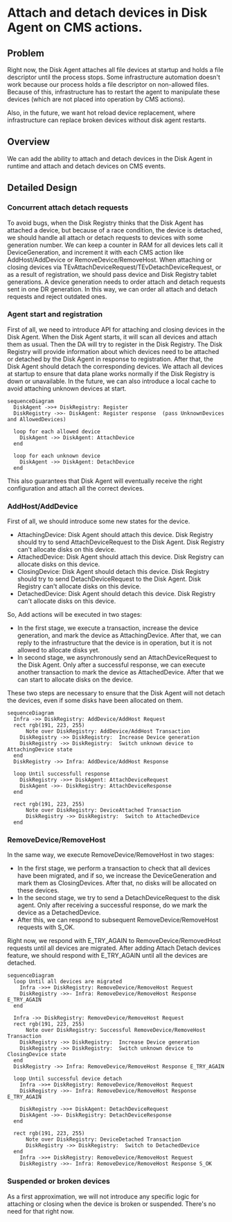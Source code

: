 # Attach and detach devices in Disk Agent on CMS actions.

## Problem

Right now, the Disk Agent attaches all file devices at startup and holds a file descriptor until the process stops. Some infrastructure automation doesn't work because our process holds a file descriptor on non-allowed files. Because of this, infrastructure has to restart the agent to manipulate these devices (which are not placed into operation by CMS actions).

Also, in the future, we want hot reload device replacement, where infrastructure can replace broken devices without disk agent restarts.

## Overview

We can add the ability to attach and detach devices in the Disk Agent in runtime and attach and detach devices on CMS events.

## Detailed Design

### Concurrent attach detach requests

To avoid bugs, when the Disk Registry thinks that the Disk Agent has attached a device, but because of a race condition, the device is detached, we should handle all attach or detach requests to devices with some generation number. We can keep a counter in RAM for all devices lets call it DeviceGeneration, and increment it with each CMS action like AddHost/AddDevice or RemoveDevice/RemoveHost. When attaching or closing devices via TEvAttachDeviceRequest/TEvDetachDeviceRequest, or as a result of registration, we should pass device and Disk Registry tablet generations. A device generation needs to order attach and detach requests sent in one DR generation. In this way, we can order all attach and detach requests and reject outdated ones.

### Agent start and registration

First of all, we need to introduce API for attaching and closing devices in the Disk Agent. When the Disk Agent starts, it will scan all devices and attach them as usual. Then the DA will try to register in the Disk Registry. The Disk Registry will provide information about which devices need to be attached or detached by the Disk Agent in response to registration. After that, the Disk Agent should detach the corresponding devices. We attach all devices at startup to ensure that data plane works normally if the Disk Registry is down or unavailable. In the future, we can also introduce a local cache to avoid attaching unknown devices at start.

```mermaid
sequenceDiagram
  DiskAgent ->>+ DiskRegistry: Register
  DiskRegistry ->>- DiskAgent: Register response  (pass UnknownDevices and AllowedDevices)

  loop for each allowed device
    DiskAgent ->> DiskAgent: AttachDevice
  end

  loop for each unknown device
    DiskAgent ->> DiskAgent: DetachDevice
  end
```

This also guarantees that Disk Agent will eventually receive the right configuration and attach all the correct devices.

### AddHost/AddDevice

First of all, we should introduce some new states for the device.
- AttachingDevice: Disk Agent should attach this device. Disk Registry should try to send AttachDeviceRequest to the Disk Agent. Disk Registry can't allocate disks on this device.
- AttachedDevice: Disk Agent should attach this device. Disk Registry can allocate disks on this device.
- ClosingDevice: Disk Agent should detach this device. Disk Registry should try to send DetachDeviceRequest to the Disk Agent. Disk Registry can't allocate disks on this device.
- DetachedDevice: Disk Agent should detach this device. Disk Registry can't allocate disks on this device.

So, Add actions will be executed in two stages:
- In the first stage, we execute a transaction, increase the device generation, and mark the device as AttachingDevice. After that, we can reply to the infrastructure that the device is in operation, but it is not allowed to allocate disks yet.
- In second stage, we asynchronously send an AttachDeviceRequest to the Disk Agent. Only after a successful response, we can execute another transaction to mark the device as AttachedDevice. After that we can start to allocate disks on the device.

These two steps are necessary to ensure that the Disk Agent will not detach the devices, even if some disks have been allocated on them.

```mermaid
sequenceDiagram
  Infra ->> DiskRegistry: AddDevice/AddHost Request
  rect rgb(191, 223, 255)
      Note over DiskRegistry: AddDevice/AddHost Transaction
    DiskRegistry ->> DiskRegistry:  Increase Device generation
    DiskRegistry ->> DiskRegistry:  Switch unknown device to AttachingDevice state
  end
  DiskRegistry ->> Infra: AddDevice/AddHost Response

  loop Until successfull response
    DiskRegistry ->>+ DiskAgent: AttachDeviceRequest
    DiskAgent ->>- DiskRegistry: AttachDeviceResponse
  end

  rect rgb(191, 223, 255)
      Note over DiskRegistry: DeviceAttached Transaction
      DiskRegistry ->> DiskRegistry:  Switch to AttachedDevice
  end
```

### RemoveDevice/RemoveHost

In the same way, we execute RemoveDevice/RemoveHost in two stages:

- In the first stage, we perform a transaction to check that all devices have been migrated, and if so, we increase the DeviceGeneration and mark them as ClosingDevices. After that, no disks will be allocated on these devices.
- In the second stage, we try to send a DetachDeviceRequest to the disk agent. Only after receiving a successful response, do we mark the device as a DetachedDevice.
- After this, we can respond to subsequent RemoveDevice/RemoveHost requests with S_OK.

Right now, we respond with E_TRY_AGAIN to RemoveDevice/RemovedHost requests until all devices are migrated. After adding Attach Detach devices feature, we should respond with E_TRY_AGAIN until all the devices are detached.

```mermaid
sequenceDiagram
  loop Until all devices are migrated
    Infra ->>+ DiskRegistry: RemoveDevice/RemoveHost Request
    DiskRegistry ->>- Infra: RemoveDevice/RemoveHost Response E_TRY_AGAIN
  end

  Infra ->> DiskRegistry: RemoveDevice/RemoveHost Request
  rect rgb(191, 223, 255)
      Note over DiskRegistry: Successful RemoveDevice/RemoveHost Transaction
    DiskRegistry ->> DiskRegistry:  Increase Device generation
    DiskRegistry ->> DiskRegistry:  Switch unknown device to ClosingDevice state
  end
  DiskRegistry ->> Infra: RemoveDevice/RemoveHost Response E_TRY_AGAIN

  loop Until successful device detach
    Infra ->>+ DiskRegistry: RemoveDevice/RemoveHost Request
    DiskRegistry ->>- Infra: RemoveDevice/RemoveHost Response E_TRY_AGAIN

    DiskRegistry ->>+ DiskAgent: DetachDeviceRequest
    DiskAgent ->>- DiskRegistry: DetachDeviceResponse
  end

  rect rgb(191, 223, 255)
      Note over DiskRegistry: DeviceDetached Transaction
      DiskRegistry ->> DiskRegistry:  Switch to DetachedDevice
  end
    Infra ->>+ DiskRegistry: RemoveDevice/RemoveHost Request
    DiskRegistry ->>- Infra: RemoveDevice/RemoveHost Response S_OK

```

### Suspended or broken devices

As a first approximation, we will not introduce any specific logic for attaching or closing when the device is broken or suspended. There's no need for that right now.
